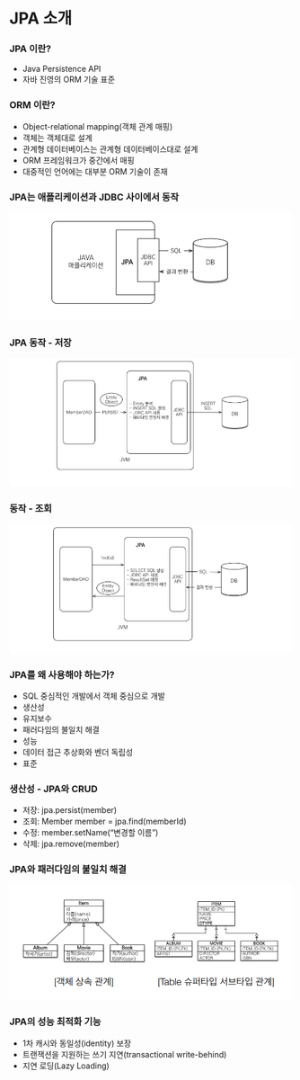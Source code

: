 # JPA 소개

### JPA 이란?

- Java Persistence API
- 자바 진영의 ORM 기술 표준


### ORM 이란?

- Object-relational mapping(객체 관계 매핑)
- 객체는 객체대로 설계
- 관계형 데이터베이스는 관계형 데이터베이스대로 설계
- ORM 프레임워크가 중간에서 매핑
- 대중적인 언어에는 대부분 ORM 기술이 존재

### JPA는 애플리케이션과 JDBC 사이에서 동작
![](https://github.com/dididiri1/jpabook/blob/main/images/01_01.png?raw=true)

### JPA 동작 - 저장
![](https://github.com/dididiri1/jpabook/blob/main/images/01_02.png?raw=true)

### 동작 - 조회
![](https://github.com/dididiri1/jpabook/blob/main/images/01_03.png?raw=true)


### JPA를 왜 사용해야 하는가?

- SQL 중심적인 개발에서 객체 중심으로 개발
- 생산성
- 유지보수
- 패러다임의 불일치 해결
- 성능
- 데이터 접근 추상화와 벤더 독립성
- 표준

### 생산성 - JPA와 CRUD

- 저장: jpa.persist(member)
- 조회: Member member = jpa.find(memberId)
- 수정: member.setName(“변경할 이름”)
- 삭제: jpa.remove(member)

### JPA와 패러다임의 불일치 해결
![](https://github.com/dididiri1/jpabook/blob/main/images/01_04.png?raw=true)

### JPA의 성능 최적화 기능
- 1차 캐시와 동일성(identity) 보장
- 트랜잭션을 지원하는 쓰기 지연(transactional write-behind)
- 지연 로딩(Lazy Loading)




